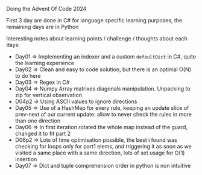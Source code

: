 Doing the Advent Of Code 2024

First 3 day are done in C# for language specific learning purposes, the remaining days are in Python

Interesting notes about learning points / challenge / thoughts about each days:

- Day01 => Implementing an indexer and a custom `defaultDict` in C#, quite the learning experience
- Day02 => Clean and easy to code solution, but there is an optimal O(N) to do here
- Day03 => Regex in C#
- Day04 => Numpy Array matrixes diagonals manipulation. Unpacking to zip for vertical observation
- D04p2 => Using ASCII values to ignore directions
- Day05 => Use of a HashMap for every rule, keeping an update slice of prev-next of our current update: allow to never check the rules in more than one direction
- Day06 => In first iteration rotated the whole map instead of the guard, changed it to fit part 2
- D06p2 => Lots of time optimisation possible, the best i found was checking for loops only for part1 elems, and triggering it as soon as we visited a same place with a same direction, lots of set usage for O(1) insertion
- Day07 => Dict and tuple comprehension order in python is non intuitive
